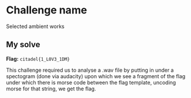 # Challenge name
Selected ambient works

## My solve
**Flag:** `citadel{1_L0V3_1DM}`

This challenge required us to analyse a .wav file by putting in under a spectogram (done via audacity) upon which we see a fragment of the flag under which there is morse code between the flag template, uncoding morse for that string, we get the flag.